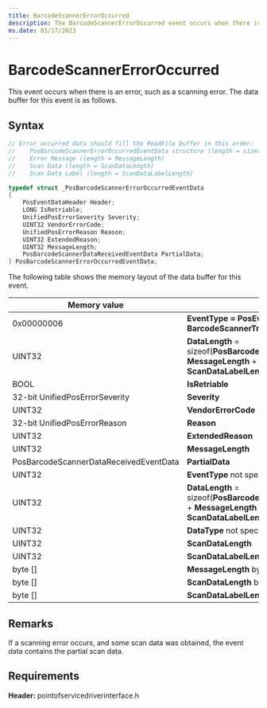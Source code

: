 ```yaml
---
title: BarcodeScannerErrorOccurred
description: The BarcodeScannerErrorOccurred event occurs when there is an error, such as a scanning error.
ms.date: 03/17/2023
---
```


# BarcodeScannerErrorOccurred

This event occurs when there is an error, such as a scanning error. The data buffer for this event is as follows.

## Syntax

```cpp
// Error occurred data should fill the ReadFile buffer in this order:
//    PosBarcodeScannerErrorOccurredEventData structure (length = sizeof(PosBarcodeScannerErrorOccurredEventData))
//    Error Message (length = MessageLength)
//    Scan Data (length = ScanDataLength)
//    Scan Data Label (length = ScanDataLabelLength)

typedef struct _PosBarcodeScannerErrorOccurredEventData
{
    PosEventDataHeader Header;
    LONG IsRetriable;
    UnifiedPosErrorSeverity Severity;
    UINT32 VendorErrorCode;
    UnifiedPosErrorReason Reason;
    UINT32 ExtendedReason;
    UINT32 MessageLength;
    PosBarcodeScannerDataReceivedEventData PartialData;
} PosBarcodeScannerErrorOccurredEventData;
```

The following table shows the memory layout of the data buffer for this event.

| Memory value | Description |
|---|---|
| 0x00000006 | **EventType = PosEventType:: BarcodeScannerTriggerPressed** |
| UINT32 | **DataLength** = sizeof(**PosBarcodeScannerErrorOccurredData**) + **MessageLength** + **ScanDataLength** + **ScanDataLabelLength**) |
| BOOL | **IsRetriable** |
| 32-bit UnifiedPosErrorSeverity | **Severity** |
| UINT32 | **VendorErrorCode** |
| 32-bit UnifiedPosErrorReason | **Reason** |
| UINT32 | **ExtendedReason** |
| UINT32 | **MessageLength** |
| PosBarcodeScannerDataReceivedEventData | **PartialData** |
| UINT32 | **EventType** not specified |
| UINT32 | **DataLength** = sizeof(**PosBarcodeScannerDataRecievedEventData**) + **MessageLength** + **ScanDataLength** + **ScanDataLabelLength**) |
| UINT32 | **DataType** not specified |
| UINT32 | **ScanDataLength** |
| UINT32 | **ScanDataLabelLength** |
| byte \[\] | **MessageLength** bytes of message |
| byte \[\] | **ScanDataLength** bytes of label data |
| byte \[\] | **ScanDataLabelLength** bytes of scan data |

## Remarks

If a scanning error occurs, and some scan data was obtained, the event data contains the partial scan data.

## Requirements

**Header:** pointofservicedriverinterface.h
